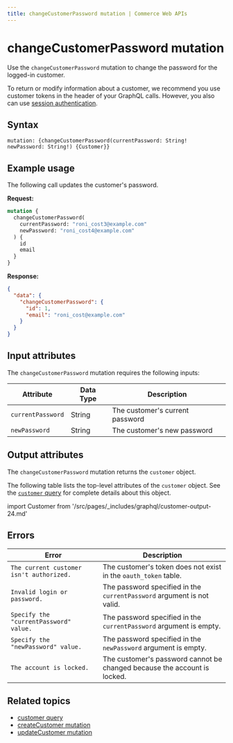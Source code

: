 ```yaml
---
title: changeCustomerPassword mutation | Commerce Web APIs
---
```


# changeCustomerPassword mutation

Use the `changeCustomerPassword` mutation to change the password for the logged-in customer.

To return or modify information about a customer, we recommend you use customer tokens in the header of your GraphQL calls. However, you also can use [session authentication](https://developer.adobe.com/commerce/webapi/get-started/authentication/gs-authentication-session).

## Syntax

`mutation: {changeCustomerPassword(currentPassword: String! newPassword: String!) {Customer}}`

## Example usage

The following call updates the customer's password.

**Request:**

```graphql
mutation {
  changeCustomerPassword(
    currentPassword: "roni_cost3@example.com"
    newPassword: "roni_cost4@example.com"
  ) {
    id
    email
  }
}
```

**Response:**

```json
{
  "data": {
    "changeCustomerPassword": {
      "id": 1,
      "email": "roni_cost@example.com"
    }
  }
}
```

## Input attributes

The `changeCustomerPassword` mutation requires the following inputs:

Attribute |  Data Type | Description
--- | --- | ---
`currentPassword` | String | The customer's current password
`newPassword` | String | The customer's new password

## Output attributes

The `changeCustomerPassword` mutation returns the `customer` object.

The following table lists the top-level attributes of the `customer` object. See the [`customer` query](../../customer/queries/customer.md) for complete details about this object.

import Customer from '/src/pages/_includes/graphql/customer-output-24.md'

<Customer />

## Errors

Error | Description
--- | ---
`The current customer isn't authorized.` | The customer's token does not exist in the `oauth_token` table.
`Invalid login or password.` | The password specified in the `currentPassword` argument is not valid.
`Specify the "currentPassword" value.` | The password specified in the `currentPassword` argument is empty.
`Specify the "newPassword" value.` | The password specified in the `newPassword` argument is empty.
`The account is locked.` | The customer's password cannot be changed because the account is locked.

## Related topics

*  [customer query](../queries/customer.md)
*  [createCustomer mutation](create.md)
*  [updateCustomer mutation](update.md)
